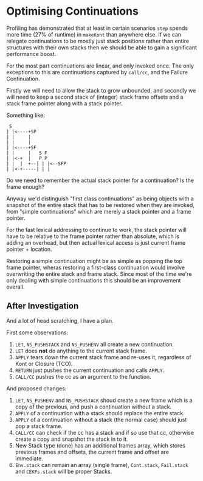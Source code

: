 # Optimising Continuations

Profiling has demonstrated that at least in certain scenarios `step` spends
more time (27% of runtime) in `makeKont` than anywhere else. If we can
relegate continuations to be mostly just stack positions rather than
entire structures with their own stacks then we should be able to gain
a significant performance boost.

For the most part continuations are linear, and only invoked once. The only
exceptions to this are continuations captured by `call/cc`, and the Failure
Continuation.

Firstly we will need to allow the stack to grow unbounded, and secondly
we will need to keep a second stack of (integer) stack frame offsets and
a stack frame pointer along with a stack pointer.

Something like:

```
 S
| |<----+SP
| |     |
| |     |
| |<----+SF
| |     |   S F
| |<-+  |   P P
| |  |  +--| | |<--SFP
| |<-+-----| | |
```

Do we need to remember the actual stack pointer for a continuation?
Is the frame enough?

Anyway we'd distinguish "first class continuations" as being objects with
a snapshot of the entire stack that has to be restored when they are invoked,
from "simple continuations" which are merely a stack pointer and a frame
pointer.

For the fast lexical addressing to continue to work, the stack pointer
will have to be relative to the frame pointer rather than absolute, which
is adding an overhead, but then actual lexical access is just current frame
pointer + location.

Restoring a simple continuation might be as simple as popping the top frame
pointer, wheras restoring a first-class continuation would involve
overwriting the entire stack and frame stack. Since most of the time we're
only dealing with simple continuations this should be an improvement
overall.

## After Investigation

And a lot of head scratching, I have a plan.

First some observations:

1. `LET`, `NS_PUSHSTACK` and `NS_PUSHENV` all create a new continuation.
2. `LET` does **not** do anything to the current stack frame.
3. `APPLY` tears down the current stack frame and re-uses it, regardless of Kont or Closure (TCO).
4. `RETURN` just pushes the current continuation and calls `APPLY`.
5. `CALL/CC` pushes the cc as an argument to the function.

And proposed changes:

1. `LET`, `NS_PUSHENV` and `NS_PUSHSTACK` shoud create a new frame which is a copy of the previous, and push a continuation without a stack.
2. `APPLY` of a continuation with a stack should replace the entire stack.
3. `APPLY` of a continuation without a stack (the normal case) should just pop a stack frame.
4. `CALL/CC` can check if the cc has a stack and if so use that cc, otherwise create a copy and snapshot the stack in to it.
5. New Stack type (done) has an additional frames array, which stores previous frames and offsets, the current frame and offset are immediate.
6. `Env.stack` can remain an array (single frame), `Cont.stack`, `Fail.stack` and `CEKFs.stack` will be proper Stacks.
